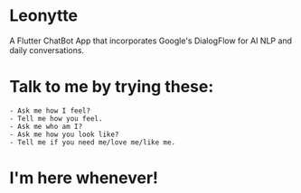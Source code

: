 # Leonytte

A Flutter ChatBot App that incorporates Google's DialogFlow for AI NLP and daily conversations.

# Talk to me by trying these:
	- Ask me how I feel?
	- Tell me how you feel.
	- Ask me who am I?
	- Ask me how you look like?
	- Tell me if you need me/love me/like me.

# I'm here whenever!

	